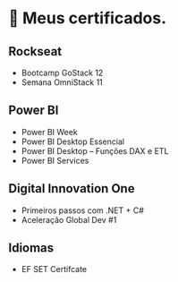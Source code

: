 # 📜 Meus certificados.

## Rockseat
  - Bootcamp GoStack 12
  - Semana OmniStack 11

## Power BI
  - Power BI Week
  - Power BI Desktop Essencial
  - Power BI Desktop – Funções DAX e ETL
  - Power BI Services

## Digital Innovation One
  - Primeiros passos com .NET + C#
  - Aceleração Global Dev #1

## Idiomas
  - EF SET Certifcate
